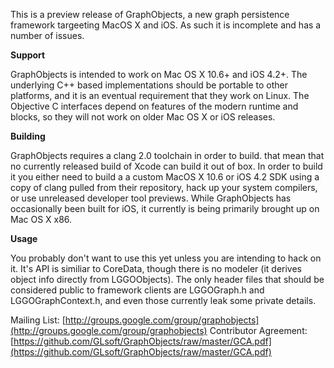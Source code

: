 This is a preview release of GraphObjects, a new graph persistence framework targeeting MacOS X and iOS. As such it is incomplete and has a number of issues.

__Support__

GraphObjects is intended to work on Mac OS X 10.6+ and iOS 4.2+. The underlying C++ based implementations should be portable to other platforms, and it is an eventual requirement that they work on Linux. The Objective C interfaces depend on features of the modern runtime and blocks, so they will not work on older Mac OS X or iOS releases.

__Building__

GraphObjects requires a clang 2.0 toolchain in order to build. that mean that no currently released build of Xcode can build it out of box. In order to build it you either need to build a a custom MacOS X 10.6 or iOS 4.2 SDK using a copy of clang pulled from their repository, hack up your system compilers, or use unreleased developer tool previews. While GraphObjects has occasionally been built for iOS, it currently is being primarily brought up on Mac OS X x86.
    
__Usage__

You probably don't want to use this yet unless you are intending to hack on it. It's API is similiar to CoreData, though there is no modeler (it derives object info directly from LGGOObjects). The only header files that should be considered public to framework clients are LGGOGraph.h and LGGOGraphContext.h, and even those currently leak some private details.

Mailing List: [http://groups.google.com/group/graphobjects](http://groups.google.com/group/graphobjects)
Contributor Agreement: [https://github.com/GLsoft/GraphObjects/raw/master/GCA.pdf](https://github.com/GLsoft/GraphObjects/raw/master/GCA.pdf)
